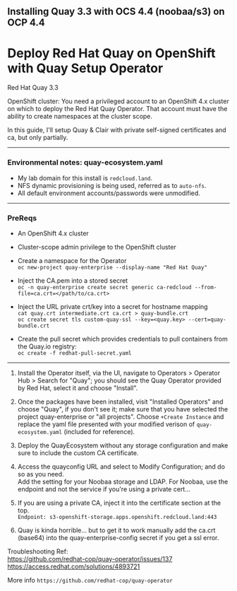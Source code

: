 ## Installing Quay 3.3 with OCS 4.4 (noobaa/s3) on OCP 4.4 


# Deploy Red Hat Quay on OpenShift with Quay Setup Operator

Red Hat Quay 3.3

OpenShift cluster: You need a privileged account to an OpenShift 4.x cluster on which to deploy the Red Hat Quay Operator. That account must have the ability to create namespaces at the cluster scope. 

In this guide, I'll setup Quay & Clair with private self-signed certificates and ca, but only partially. 

---
### Environmental notes: quay-ecosystem.yaml

* My lab domain for this install is `redcloud.land`.
* NFS dynamic provisioning is being used, referred as to `auto-nfs`.
* All default environment accounts/passwords were unmodified.

---
### PreReqs
* An OpenShift 4.x cluster
* Cluster-scope admin privilege to the OpenShift cluster
* Create a namespace for the Operator \
``` oc new-project quay-enterprise --display-name "Red Hat Quay" ```

* Inject the CA.pem into a stored secret \
``` oc -n quay-enterprise create secret generic ca-redcloud --from-file=ca.crt=</path/to/ca.crt> ```

* Inject the URL private crt/key into a secret for hostname mapping \
``` cat quay.crt intermediate.crt ca.crt > quay-bundle.crt ``` \
``` oc create secret tls custom-quay-ssl --key=<quay.key> --cert=quay-bundle.crt ```

* Create the pull secret which provides credentials to pull containers from the Quay.io registry: \
``` oc create -f redhat-pull-secret.yaml ```

---
1. Install the Operator itself, via the UI, navigate to Operators > Operator Hub > Search for "Quay"; you should see the Quay Operator provided by Red Hat, select it and choose "Install".

2. Once the packages have been installed, visit "Installed Operators" and choose "Quay", if you don't see it; make sure that you have selected the project quay-enterprise or "all projects". Choose `+Create Instance` and replace the yaml file presented with your modified verison of `quay-ecosystem.yaml` (included for reference).

3. Deploy the QuayEcosystem without any storage configuration and make sure to include the custom CA certificate.

4. Access the quayconfig URL and select to Modify Configuration; and do so as you need. \
Add the setting for your Noobaa storage and LDAP. For Noobaa, use the endpoint and not the service if you're using a private cert... 

5. If you are using a private CA, inject it into the certificate section at the top. \
` Endpoint: s3-openshift-storage.apps.openshift.redcloud.land:443 `

6. Quay is kinda horrible... but to get it to work manually add the ca.crt (base64) into the quay-enterprise-config secret if you get a ssl error.




Troubleshooting Ref: \
https://github.com/redhat-cop/quay-operator/issues/137 \
https://access.redhat.com/solutions/4893721


More info ```https://github.com/redhat-cop/quay-operator```